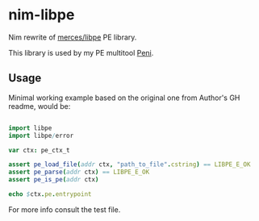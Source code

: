 # nim-libpe

Nim rewrite of [merces/libpe](https://github.com/merces/libpe/) PE library.

This library is used by my PE multitool [Peni](https://github.com/srozb/peni).

## Usage

Minimal working example based on the original one from Author's GH readme, would be:

```nim

import libpe
import libpe/error

var ctx: pe_ctx_t

assert pe_load_file(addr ctx, "path_to_file".cstring) == LIBPE_E_OK
assert pe_parse(addr ctx) == LIBPE_E_OK
assert pe_is_pe(addr ctx)

echo $ctx.pe.entrypoint
```

For more info consult the test file. 
